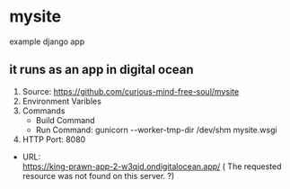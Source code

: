 # mysite
 example django app
## it runs as an app in digital ocean

1. Source: https://github.com/curious-mind-free-soul/mysite
1. Environment Varibles
1. Commands
   - Build Command
   - Run Command:
     gunicorn --worker-tmp-dir /dev/shm mysite.wsgi
1. HTTP Port: 8080

- URL:  
  https://king-prawn-app-2-w3qjd.ondigitalocean.app/ ( The requested resource was not found on this server. ?)
